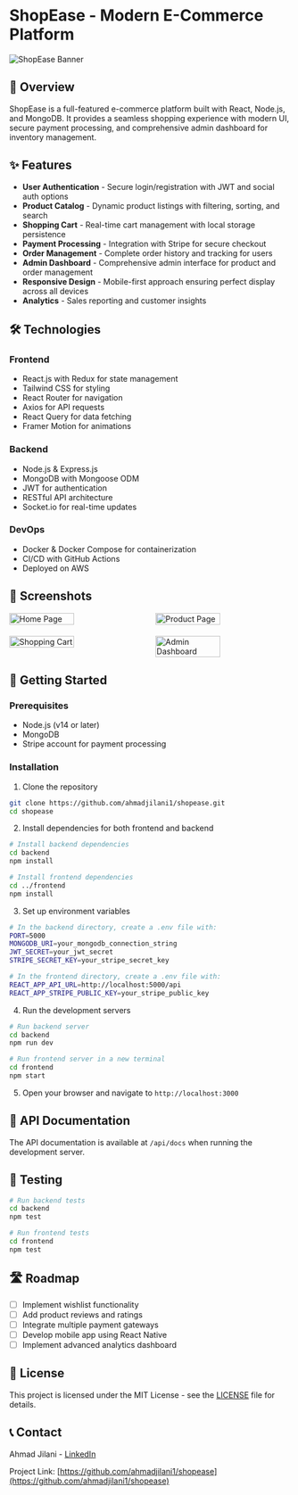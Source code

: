 # ShopEase - Modern E-Commerce Platform

![ShopEase Banner](https://via.placeholder.com/800x200?text=ShopEase+E-Commerce+Platform)

## 🚀 Overview

ShopEase is a full-featured e-commerce platform built with React, Node.js, and MongoDB. It provides a seamless shopping experience with modern UI, secure payment processing, and comprehensive admin dashboard for inventory management.

## ✨ Features

- **User Authentication** - Secure login/registration with JWT and social auth options
- **Product Catalog** - Dynamic product listings with filtering, sorting, and search
- **Shopping Cart** - Real-time cart management with local storage persistence
- **Payment Processing** - Integration with Stripe for secure checkout
- **Order Management** - Complete order history and tracking for users
- **Admin Dashboard** - Comprehensive admin interface for product and order management
- **Responsive Design** - Mobile-first approach ensuring perfect display across all devices
- **Analytics** - Sales reporting and customer insights

## 🛠️ Technologies

### Frontend
- React.js with Redux for state management
- Tailwind CSS for styling
- React Router for navigation
- Axios for API requests
- React Query for data fetching
- Framer Motion for animations

### Backend
- Node.js & Express.js
- MongoDB with Mongoose ODM
- JWT for authentication
- RESTful API architecture
- Socket.io for real-time updates

### DevOps
- Docker & Docker Compose for containerization
- CI/CD with GitHub Actions
- Deployed on AWS

## 📸 Screenshots

<div style="display: flex; justify-content: space-between; margin-bottom: 20px;">
    <img src="https://via.placeholder.com/400x200?text=Home+Page" alt="Home Page" width="48%"/>
    <img src="https://via.placeholder.com/400x200?text=Product+Page" alt="Product Page" width="48%"/>
</div>
<div style="display: flex; justify-content: space-between;">
    <img src="https://via.placeholder.com/400x200?text=Shopping+Cart" alt="Shopping Cart" width="48%"/>
    <img src="https://via.placeholder.com/400x200?text=Admin+Dashboard" alt="Admin Dashboard" width="48%"/>
</div>

## 🚀 Getting Started

### Prerequisites
- Node.js (v14 or later)
- MongoDB
- Stripe account for payment processing

### Installation

1. Clone the repository
```bash
git clone https://github.com/ahmadjilani1/shopease.git
cd shopease
```

2. Install dependencies for both frontend and backend
```bash
# Install backend dependencies
cd backend
npm install

# Install frontend dependencies
cd ../frontend
npm install
```

3. Set up environment variables
```bash
# In the backend directory, create a .env file with:
PORT=5000
MONGODB_URI=your_mongodb_connection_string
JWT_SECRET=your_jwt_secret
STRIPE_SECRET_KEY=your_stripe_secret_key

# In the frontend directory, create a .env file with:
REACT_APP_API_URL=http://localhost:5000/api
REACT_APP_STRIPE_PUBLIC_KEY=your_stripe_public_key
```

4. Run the development servers
```bash
# Run backend server
cd backend
npm run dev

# Run frontend server in a new terminal
cd frontend
npm start
```

5. Open your browser and navigate to `http://localhost:3000`

## 📝 API Documentation

The API documentation is available at `/api/docs` when running the development server.

## 🧪 Testing

```bash
# Run backend tests
cd backend
npm test

# Run frontend tests
cd frontend
npm test
```

## 🛣️ Roadmap

- [ ] Implement wishlist functionality
- [ ] Add product reviews and ratings
- [ ] Integrate multiple payment gateways
- [ ] Develop mobile app using React Native
- [ ] Implement advanced analytics dashboard

## 📄 License

This project is licensed under the MIT License - see the [LICENSE](LICENSE) file for details.

## 📞 Contact

Ahmad Jilani - [LinkedIn](https://linkedin.com/in/ahmadjilani) 

Project Link: [https://github.com/ahmadjilani1/shopease](https://github.com/ahmadjilani1/shopease)
